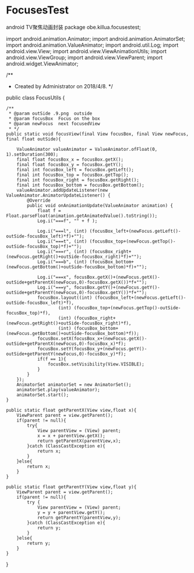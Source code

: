# FocusesTest
android TV聚焦动画封装
package obe.killua.focusestest;

import android.animation.Animator;
import android.animation.AnimatorSet;
import android.animation.ValueAnimator;
import android.util.Log;
import android.view.View;
import android.view.ViewAnimationUtils;
import android.view.ViewGroup;
import android.view.ViewParent;
import android.widget.ViewAnimator;

/**
 * Created by Administrator on 2018/4/8.
 */

public class FocusUtils {

    /**
     * @param outSide .9.png  outside
     * @param focusBox  Focus on the box
     * @param newFocus  next focusedView
     * */
    public static void focusView(final View focusBox, final View newFocus, final float outSide){

        ValueAnimator valueAnimator = ValueAnimator.ofFloat(0, 1).setDuration(300);
        final float focusBox_x = focusBox.getX();
        final float focusBox_y = focusBox.getY();
        final int focusBox_left = focusBox.getLeft();
        final int focusBox_top = focusBox.getTop();
        final int focusBox_right = focusBox.getRight();
        final int focusBox_bottom = focusBox.getBottom();
        valueAnimator.addUpdateListener(new ValueAnimator.AnimatorUpdateListener() {
            @Override
            public void onAnimationUpdate(ValueAnimator animation) {
                float f = Float.parseFloat(animation.getAnimatedValue().toString());
                Log.i("===f", "" + f );

                Log.i("===l", (int) (focusBox_left+(newFocus.getLeft()-outSide-focusBox_left)*f)+"");
                Log.i("===t", (int) (focusBox_top+(newFocus.getTop()-outSide-focusBox_top)*f)+"");
                Log.i("===r", (int) (focusBox_right+(newFocus.getRight()+outSide-focusBox_right)*f)+"");
                Log.i("===b", (int) (focusBox_bottom+(newFocus.getBottom()+outSide-focusBox_bottom)*f)+"");

                Log.i("===x", focusBox.getX()+(newFocus.getX()-outSide+getParentX(newFocus,0)-focusBox.getX())*f+"");
                Log.i("===y", focusBox.getY()+(newFocus.getY()-outSide+getParentY(newFocus,0)-focusBox.getY())*f+"");
                focusBox.layout((int) (focusBox_left+(newFocus.getLeft()-outSide-focusBox_left)*f),
                        (int) (focusBox_top+(newFocus.getTop()-outSide-focusBox_top)*f),
                        (int) (focusBox_right+(newFocus.getRight()+outSide-focusBox_right)*f),
                        (int) (focusBox_bottom+(newFocus.getBottom()+outSide-focusBox_bottom)*f));
                focusBox.setX(focusBox_x+(newFocus.getX()-outSide+getParentX(newFocus,0)-focusBox_x)*f);
                focusBox.setY(focusBox_y+(newFocus.getY()-outSide+getParentY(newFocus,0)-focusBox_y)*f);
                if(f == 1){
                    focusBox.setVisibility(View.VISIBLE);
                }
            }
        });
        AnimatorSet animatorSet = new AnimatorSet();
        animatorSet.play(valueAnimator);
        animatorSet.start();
    }

    public static float getParentX(View view,float x){
        ViewParent parent = view.getParent();
        if(parent != null){
            try{
                View parentView = (View) parent;
                x = x + parentView.getX();
                return getParentX(parentView,x);
            }catch (ClassCastException e){
                return x;
            }
        }else{
            return x;
        }
    }

    public static float getParentY(View view,float y){
        ViewParent parent = view.getParent();
        if(parent != null){
            try {
                View parentView = (View) parent;
                y = y + parentView.getY();
                return getParentY(parentView,y);
            }catch (ClassCastException e){
                return y;
            }
        }else{
            return y;
        }
    }
}
